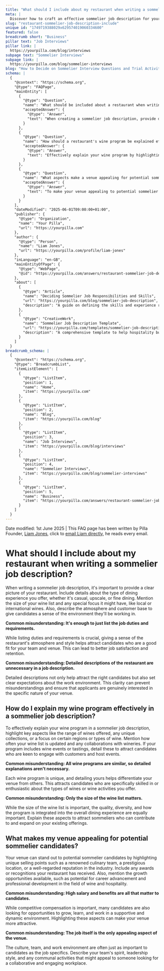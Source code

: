 ```yaml
---
title: "What should I include about my restaurant when writing a sommelier job description?"
meta: |
  Discover how to craft an effective sommelier job description for your restaurant, including details on atmosphere, wine program, and unique venue features.
slug: "restaurant-sommelier-job-description-include"
unique id: "1749719388029x629574019060334600"
featured: false
breadcrumb short: "Business"
pillar text: "Job Interviews"
pillar link: |
  https://yourpilla.com/blog/interviews
subpage text: "Sommelier Interviews"
subpage link: |
  https://yourpilla.com/blog/sommelier-interviews
blog: "How to Decide on Sommelier Interview Questions and Trial Activities"
schema: |
  {
    "@context": "https://schema.org",
    "@type": "FAQPage",
    "mainEntity": [
      {
        "@type": "Question",
        "name": "What should be included about a restaurant when writing a sommelier job description?",
        "acceptedAnswer": {
          "@type": "Answer",
          "text": "When creating a sommelier job description, provide details about the dining experience offered (casual, upscale, or fine dining), the size and focus of the wine list (e.g., local or international wines), and the atmosphere and customer base. Also, ensure to convey the style and culture of the restaurant to attract well-suited candidates, aiming for better job satisfaction and retention."
        }
      },
      {
        "@type": "Question",
        "name": "How should a restaurant's wine program be explained effectively in a sommelier job description?",
        "acceptedAnswer": {
          "@type": "Answer",
          "text": "Effectively explain your wine program by highlighting the range of wines, any unique collections, focus on specific wine regions or types, and frequency of wine list updates. Include details about wine events or tastings offered and collaborations with wineries to attract candidates interested in these features."
        }
      },
      {
        "@type": "Question",
        "name": "What aspects make a venue appealing for potential sommelier candidates?",
        "acceptedAnswer": {
          "@type": "Answer",
          "text": "To make your venue appealing to potential sommelier candidates, highlight unique aspects like your renowned culinary team, prestigious location, industry reputation, recognitions, and growth opportunities including career advancement and professional development. Also, emphasize the supportive and dynamic work environment and collaborative team culture."
        }
      }
    ],
    "dateModified": "2025-06-01T09:00:00+01:00",
    "publisher": {
      "@type": "Organization",
      "name": "Your Pilla",
      "url": "https://yourpilla.com"
    },
    "author": {
      "@type": "Person",
      "name": "Liam Jones",
      "url": "https://yourpilla.com/profile/liam-jones"
    },
    "inLanguage": "en-GB",
    "mainEntityOfPage": {
      "@type": "WebPage",
      "@id": "https://yourpilla.com/answers/restaurant-sommelier-job-description-include"
    },
    "about": [
      {
        "@type": "Article",
        "name": "Deciding Sommelier Job Responsibilities and Skills",
        "url": "https://yourpilla.com/blog/sommelier-job-description",
        "description": "A guide on defining the skills and experience required from a Sommelier, with insights into crafting an effective job description."
      },
      {
        "@type": "CreativeWork",
        "name": "Sommelier Job Description Template",
        "url": "https://yourpilla.com/templates/sommelier-job-description",
        "description": "A comprehensive template to help hospitality businesses create detailed and effective sommelier job descriptions."
      }
    ]
  }
breadcrumb_schema: |
  {
    "@context": "https://schema.org",
    "@type": "BreadcrumbList",
    "itemListElement": [
      {
        "@type": "ListItem",
        "position": 1,
        "name": "Home",
        "item": "https://yourpilla.com"
      },
      {
        "@type": "ListItem",
        "position": 2,
        "name": "Blog",
        "item": "https://yourpilla.com/blog"
      },
      {
        "@type": "ListItem",
        "position": 3,
        "name": "Job Interviews",
        "item": "https://yourpilla.com/blog/interviews"
      },
      {
        "@type": "ListItem",
        "position": 4,
        "name": "Sommelier Interviews",
        "item": "https://yourpilla.com/blog/sommelier-interviews"
      },
      {
        "@type": "ListItem",
        "position": 5,
        "name": "Business",
        "item": "https://yourpilla.com/answers/restaurant-sommelier-job-description-include"
      }
    ]
  }
---
```


Date modified: 1st June 2025 | This FAQ page has been written by Pilla Founder, [Liam Jones](https://yourpilla.com/profile/liam-jones), click to [email Liam directly](https://mailto:liam@yourpilla.com), he reads every email.

# What should I include about my restaurant when writing a sommelier job description?

When writing a sommelier job description, it's important to provide a clear picture of your restaurant. Include details about the type of dining experience you offer, whether it's casual, upscale, or fine dining. Mention the size of your wine list and any special focus it might have, like local or international wines. Also, describe the atmosphere and customer base to give candidates a sense of the environment they'll be working in.

**Common misunderstanding: It's enough to just list the job duties and requirements.**

While listing duties and requirements is crucial, giving a sense of the restaurant's atmosphere and style helps attract candidates who are a good fit for your team and venue. This can lead to better job satisfaction and retention.

**Common misunderstanding: Detailed descriptions of the restaurant are unnecessary in a job description.**

Detailed descriptions not only help attract the right candidates but also set clear expectations about the work environment. This clarity can prevent misunderstandings and ensure that applicants are genuinely interested in the specific nature of your venue.

## How do I explain my wine program effectively in a sommelier job description?

To effectively explain your wine program in a sommelier job description, highlight key aspects like the range of wines offered, any unique collections, or a focus on certain regions or types of wine. Mention how often your wine list is updated and any collaborations with wineries. If your program includes wine events or tastings, detail these to attract candidates who are keen to engage with customers and host events.

**Common misunderstanding: All wine programs are similar, so detailed explanations aren't necessary.**

Each wine program is unique, and detailing yours helps differentiate your venue from others. This attracts candidates who are specifically skilled in or enthusiastic about the types of wines or wine activities you offer.

**Common misunderstanding: Only the size of the wine list matters.**

While the size of the wine list is important, the quality, diversity, and how the program is integrated into the overall dining experience are equally important. Explain these aspects to attract sommeliers who can contribute to and expand on your existing offerings.

## What makes my venue appealing for potential sommelier candidates?

Your venue can stand out to potential sommelier candidates by highlighting unique selling points such as a renowned culinary team, a prestigious location, or a well-regarded reputation in the industry. Include any awards or recognitions your restaurant has received. Also, mention the growth opportunities available, such as potential for career advancement and professional development in the field of wine and hospitality.

**Common misunderstanding: High salary and benefits are all that matter to candidates.**

While competitive compensation is important, many candidates are also looking for opportunities to grow, learn, and work in a supportive and dynamic environment. Highlighting these aspects can make your venue more attractive.

**Common misunderstanding: The job itself is the only appealing aspect of the venue.**

The culture, team, and work environment are often just as important to candidates as the job specifics. Describe your team's spirit, leadership style, and any communal activities that might appeal to someone looking for a collaborative and engaging workplace.
